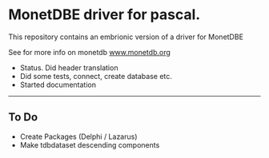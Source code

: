 # MonetDBE driver for pascal.

This repository contains an embrionic version of a driver for MonetDBE

See for more info on monetdb   www.monetdb.org


- Status.    Did header translation 
- Did some tests, connect, create database etc. 
- Started documentation

---
## To Do

- Create Packages (Delphi / Lazarus)
- Make tdbdataset descending components


